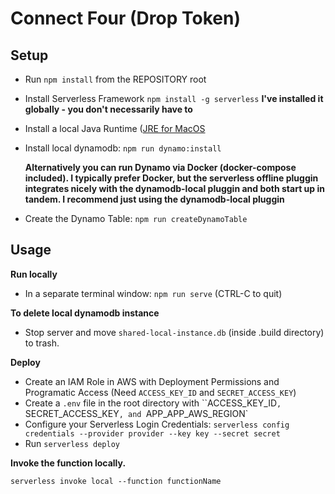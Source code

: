 # Connect Four (Drop Token)

## Setup

- Run `npm install` from the REPOSITORY root
- Install Serverless Framework `npm install -g serverless` **I've installed it globally - you don't necessarily have to**
- Install a local Java Runtime ([JRE for MacOS](https://docs.oracle.com/javase/9/install/installation-jdk-and-jre-macos.htm)
- Install local dynamodb: `npm run dynamo:install`

  **Alternatively you can run Dynamo via Docker (docker-compose included). I typically prefer Docker, but the serverless offline pluggin integrates nicely with the dynamodb-local pluggin and both start up in tandem. I recommend just using the dynamodb-local pluggin**

- Create the Dynamo Table: `npm run createDynamoTable`

## Usage

**Run locally**

- In a separate terminal window: `npm run serve` (CTRL-C to quit)

**To delete local dynamodb instance**

- Stop server and move `shared-local-instance.db` (inside .build directory) to trash.

**Deploy**

- Create an IAM Role in AWS with Deployment Permissions and Programatic Access (Need `ACCESS_KEY_ID` and `SECRET_ACCESS_KEY`)
- Create a `.env` file in the root directory with ``ACCESS_KEY_ID`, `SECRET_ACCESS_KEY`, and `APP_APP_AWS_REGION`
- Configure your Serverless Login Credentials: `serverless config credentials --provider provider --key key --secret secret`
- Run `serverless deploy`

**Invoke the function locally.**

```
serverless invoke local --function functionName
```
